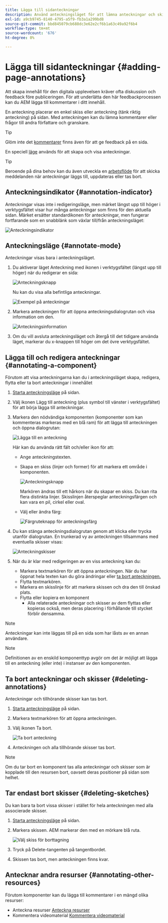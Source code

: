 ```yaml
---
title: Lägga till sidanteckningar
description: Använd anteckningsläget för att lämna anteckningar och skisser på sidor på samma sätt som du använder anteckningar för att underlätta granskning av innehåll
exl-id: a9cb9745-8140-4795-a5f9-fb3a1a299bd8
source-git-commit: bbd845079cb688dc3e62e2cf6b1a63c49a92f6b4
workflow-type: tm+mt
source-wordcount: '676'
ht-degree: 0%

---
```


# Lägga till sidanteckningar {#adding-page-annotations}

Att skapa innehåll för den digitala upplevelsen kräver ofta diskussion och feedback före publiceringen. För att underlätta den här feedbackprocessen kan du AEM lägga till kommentarer i ditt innehåll.

En anteckning placerar en enkel skiss eller anteckning (tänk riktig anteckning) på sidan. Med anteckningen kan du lämna kommentarer eller frågor till andra författare och granskare.

>[!TIP]
>
>Glöm inte det [kommentarer](/help/sites-cloud/authoring/basic-handling.md#timeline) finns även för att ge feedback på en sida.

En speciell [läge](/help/sites-cloud/authoring/page-editor/introduction.md#mode-selector) används för att skapa och visa anteckningar.

>[!TIP]
>
>Beroende på dina behov kan du även utveckla en [arbetsflöde](/help/sites-cloud/authoring/workflows/overview.md) för att skicka meddelanden när anteckningar läggs till, uppdateras eller tas bort.

## Anteckningsindikator {#annotation-indicator}

Anteckningar visas inte i redigeringsläge, men märket längst upp till höger i verktygsfältet visar hur många anteckningar som finns för den aktuella sidan. Märket ersätter standardikonen för anteckningar, men fungerar fortfarande som en snabblänk som växlar till/från anteckningsläget:

![Anteckningsindikator](/help/sites-cloud/authoring/assets/annotation-indicator.png)

## Anteckningsläge {#annotate-mode}

Anteckningar visas bara i anteckningsläget.

1. Du aktiverar läget Anteckning med ikonen i verktygsfältet (längst upp till höger) när du redigerar en sida:

   ![Anteckningsknapp](/help/sites-cloud/authoring/assets/annotations.png)

   Nu kan du visa alla befintliga anteckningar.

   ![Exempel på anteckningar](/help/sites-cloud/authoring/assets/annotation-sketches.png)

1. Markera anteckningen för att öppna anteckningsdialogrutan och visa information om den.

   ![Anteckningsinformation](/help/sites-cloud/authoring/assets/annotation-adding.png)

1. Om du vill avsluta anteckningsläget och återgå till det tidigare använda läget, markerar du x-knappen till höger om det övre verktygsfältet.

## Lägga till och redigera anteckningar {#annotating-a-component}

Förutom att visa anteckningarna kan du i anteckningsläget skapa, redigera, flytta eller ta bort anteckningar i innehållet

1. [Starta anteckningsläge](#annotate-mode) på sidan.

1. Välj ikonen Lägg till anteckning (plus symbol till vänster i verktygsfältet) för att börja lägga till anteckningar.

1. Markera den nödvändiga komponenten (komponenter som kan kommenteras markeras med en blå ram) för att lägga till anteckningen och öppna dialogrutan:

   ![Lägga till en anteckning](/help/sites-cloud/authoring/assets/annotation-adding.png)

   Här kan du använda rätt fält och/eller ikon för att:

   * Ange anteckningstexten.
   * Skapa en skiss (linjer och former) för att markera ett område i komponenten.

     ![Anteckningsknapp](/help/sites-cloud/authoring/assets/annotation-sketch.png)

     Markören ändras till ett hårkors när du skapar en skiss. Du kan rita flera distinkta linjer. Skisslinjen återspeglar anteckningsfärgen och kan vara en pil, cirkel eller oval.

   * Välj eller ändra färg:

     ![Färgruteknapp för anteckningsfärg](/help/sites-cloud/authoring/assets/annotation-color-swatch.png)

1. Du kan stänga anteckningsdialogrutan genom att klicka eller trycka utanför dialogrutan. En trunkerad vy av anteckningen tillsammans med eventuella skisser visas:

   ![Anteckningskisser](/help/sites-cloud/authoring/assets/annotation-sketches.png)

1. När du är klar med redigeringen av en viss anteckning kan du:

   * Markera textmarkören för att öppna anteckningen. När du har öppnat hela texten kan du göra ändringar eller [ta bort anteckningen.](#deleting-annotations)
   * Flytta textmarkören.
   * Markera en skisslinje för att markera skissen och dra den till önskad plats.
   * Flytta eller kopiera en komponent
      * Alla relaterade anteckningar och skisser av dem flyttas eller kopieras också, men deras placering i förhållande till stycket förblir densamma.


>[!NOTE]
>
>Anteckningar kan inte läggas till på en sida som har låsts av en annan användare.

>[!NOTE]
>
>Definitionen av en enskild komponenttyp avgör om det är möjligt att lägga till en anteckning (eller inte) i instanser av den komponenten.

## Ta bort anteckningar och skisser {#deleting-annotations}

Anteckningar och tillhörande skisser kan tas bort.

1. [Starta anteckningsläge](#annotate-mode) på sidan.

1. Markera textmarkören för att öppna anteckningen.

1. Välj ikonen Ta bort.

   ![Ta bort anteckning](/help/sites-cloud/authoring/assets/annotation-delete.png)

1. Anteckningen och alla tillhörande skisser tas bort.

>[!NOTE]
>
>Om du tar bort en komponent tas alla anteckningar och skisser som är kopplade till den resursen bort, oavsett deras positioner på sidan som helhet.

## Tar endast bort skisser {#deleting-sketches}

Du kan bara ta bort vissa skisser i stället för hela anteckningen med alla associerade skisser.

1. [Starta anteckningsläge](#annotate-mode) på sidan.

1. Markera skissen. AEM markerar den med en mörkare blå ruta.

   ![Välj skiss för borttagning](/help/sites-cloud/authoring/assets/annotation-sketch-delete.png)

1. Tryck på Delete-tangenten på tangentbordet.

1. Skissen tas bort, men anteckningen finns kvar.

## Antecknar andra resurser {#annotating-other-resources}

Förutom komponenter kan du lägga till kommentarer i en mängd olika resurser:

* Anteckna resurser [Anteckna resurser](/help/assets/manage-digital-assets.md#annotating)
* Kommentera videomaterial [Kommentera videomaterial](/help/assets/manage-video-assets.md#annotate-video-assets)
